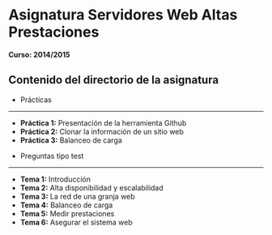 # Asignatura Servidores Web Altas Prestaciones
**Curso: 2014/2015**

Contenido del directorio de la asignatura
-------------------

- Prácticas
-------------------
  + **Práctica 1:** Presentación de la herramienta Github
  + **Práctica 2:** Clonar la información de un sitio web
  + **Práctica 3:** Balanceo de carga

- Preguntas tipo test
-------------------
  + **Tema 1:** Introducción
  + **Tema 2:** Alta disponibilidad y escalabilidad
  + **Tema 3:** La red de una granja web
  + **Tema 4:** Balanceo de carga
  + **Tema 5:** Medir prestaciones
  + **Tema 6:** Asegurar el sistema web